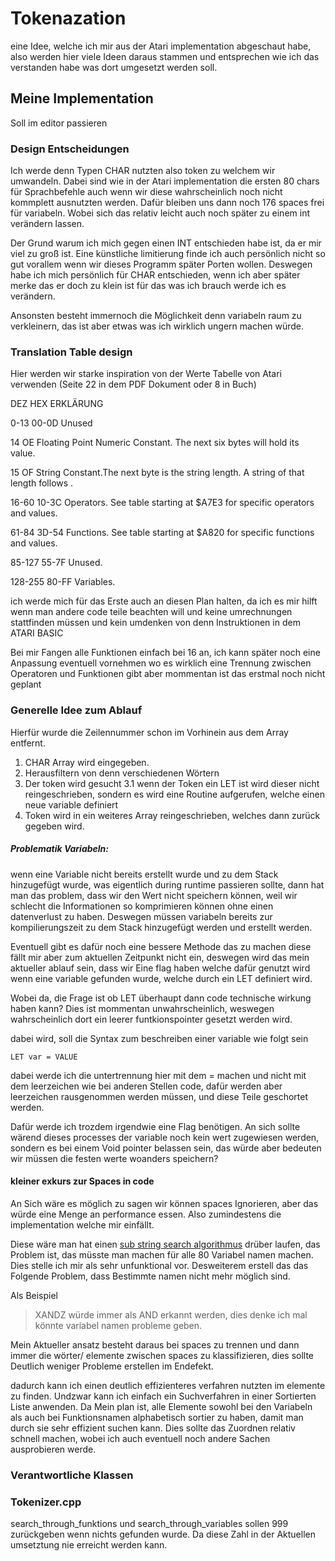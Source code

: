 # Tokenazation 

eine Idee, welche ich mir aus der Atari implementation abgeschaut habe, also werden hier viele Ideen daraus stammen und entsprechen wie ich das verstanden habe was dort umgesetzt werden soll. 

## Meine Implementation 

Soll im editor passieren 

### Design Entscheidungen

Ich werde denn Typen CHAR nutzten also token zu welchem wir umwandeln. Dabei sind wie in der Atari implementation die ersten 80 chars für Sprachbefehle auch wenn wir diese wahrscheinlich noch nicht kommplett ausnutzten werden. Dafür bleiben uns dann noch 176 spaces frei für variabeln. Wobei sich das relativ leicht auch noch später zu einem int verändern lassen. 


Der Grund warum ich mich gegen einen INT entschieden habe ist, da er mir viel zu groß ist. Eine künstliche limitierung finde ich auch persönlich nicht so gut vorallem wenn wir dieses Programm später Porten wollen. Deswegen habe ich mich persönlich für CHAR entschieden, wenn ich aber später merke das er doch zu klein ist für das was ich brauch werde ich es verändern. 


Ansonsten besteht immernoch die Möglichkeit denn variabeln raum zu verkleinern, das ist aber etwas was ich wirklich ungern machen würde. 

### Translation Table design

Hier werden wir starke inspiration von der Werte Tabelle von Atari verwenden (Seite 22 in dem PDF Dokument oder 8 in Buch)

DEZ     HEX     ERKLÄRUNG

0-13    00-0D   Unused

14      OE      Floating Point Numeric Constant. The next six bytes will hold its value.

15      OF      String Constant.The next byte is the string length. A string of that length follows .

16-60   10-3C   Operators. See table starting at $A7E3 for specific operators and values.

61-84   3D-54   Functions. See table starting at $A820 for specific functions and values.

85-127  55-7F   Unused. 

128-255 80-FF   Variables.

ich werde mich für das Erste auch an diesen Plan halten, da ich es mir hilft wenn man andere code teile beachten will und keine umrechnungen stattfinden müssen und kein umdenken von denn Instruktionen in dem ATARI BASIC  

Bei mir Fangen alle Funktionen einfach bei 16 an, ich kann später noch eine Anpassung eventuell vornehmen wo es wirklich eine Trennung zwischen Operatoren und Funktionen gibt aber mommentan ist das erstmal noch nicht geplant

### Generelle Idee zum Ablauf

Hierfür wurde die Zeilennummer schon im Vorhinein aus dem Array entfernt.

1. CHAR Array wird eingegeben. 
2. Herausfiltern von denn verschiedenen Wörtern
3. Der token wird gesucht 
    3.1 wenn der Token ein LET ist wird dieser nicht reingeschrieben, sondern es wird eine Routine aufgerufen, welche einen neue variable definiert
4. Token wird in ein weiteres Array reingeschrieben, welches dann zurück gegeben wird.


##### Problematik Variabeln:

wenn eine Variable nicht bereits erstellt wurde und zu dem Stack hinzugefügt wurde, was eigentlich during runtime passieren sollte, dann hat man das problem, dass wir den Wert nicht speichern können, weil wir schlecht die Informationen so komprimieren können ohne einen datenverlust zu haben. Deswegen müssen variabeln bereits zur kompilierungszeit zu dem Stack hinzugefügt werden und erstellt werden. 

Eventuell gibt es dafür noch eine bessere Methode das zu machen diese fällt mir aber zum aktuellen Zeitpunkt nicht ein, deswegen wird das mein aktueller ablauf sein, dass wir Eine flag haben welche dafür genutzt wird wenn eine variable gefunden wurde, welche durch ein LET definiert wird. 

Wobei da, die Frage ist ob LET überhaupt dann code technische wirkung haben kann? Dies ist mommentan unwahrscheinlich, weswegen wahrscheinlich dort ein leerer funtkionspointer gesetzt werden wird. 

dabei wird, soll die Syntax zum beschreiben einer variable wie folgt sein 

```BASIC 
LET var = VALUE
```
dabei werde ich die untertrennung hier mit dem = machen und nicht mit dem leerzeichen wie bei anderen Stellen code, dafür werden aber leerzeichen rausgenommen werden müssen, und diese Teile geschortet werden.

Dafür werde ich trozdem irgendwie eine Flag benötigen. An sich sollte wärend dieses processes der variable noch kein wert zugewiesen werden, sondern es bei einem Void pointer belassen sein, das würde aber bedeuten wir müssen die festen werte woanders speichern? 

#### kleiner exkurs zur Spaces in code

An Sich wäre es möglich zu sagen wir können spaces Ignorieren, aber das würde eine Menge an performance essen. Also zumindestens die implementation welche mir einfällt. 

Diese wäre man hat einen [sub string search algorithmus](https://en.wikipedia.org/wiki/String-searching_algorithm) drüber laufen, das Problem ist, das müsste man machen für alle 80 Variabel namen machen. Dies stelle ich mir als sehr unfunktional vor. Desweiterem erstell das das Folgende Problem, dass Bestimmte namen nicht mehr möglich sind. 

Als Beispiel 

> XANDZ würde immer als AND erkannt werden, dies denke ich mal könnte variabel namen probleme geben. 

Mein Aktueller ansatz besteht daraus bei spaces zu trennen und dann immer die wörter/ elemente zwischen spaces zu klassifizieren, dies sollte Deutlich weniger Probleme erstellen im Endefekt. 

dadurch kann ich einen deutlich effizienteres verfahren nutzten im elemente zu finden. Undzwar kann ich einfach ein Suchverfahren in einer Sortierten Liste anwenden. Da Mein plan ist, alle Elemente sowohl bei den Variabeln als auch bei Funktionsnamen alphabetisch sortier zu haben, damit man durch sie sehr effizient suchen kann. Dies sollte das Zuordnen relativ schnell machen, wobei ich auch eventuell noch andere Sachen ausprobieren werde. 


### Verantwortliche Klassen



### Tokenizer.cpp

search_through_funktions und search_through_variables sollen 999 zurückgeben wenn nichts gefunden wurde. Da diese Zahl in der Aktuellen umsetztung nie erreicht werden kann.